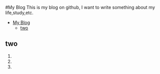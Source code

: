 #My Blog
This is my blog on github, I want to write something about my life,study,etc.

<!-- @import "[TOC]" {cmd="toc" depthFrom=1 depthTo=6 orderedList=false} -->

<!-- code_chunk_output -->

* [My Blog](#my-blog)
	* [two](#two)

<!-- /code_chunk_output -->
## two
1. 
2. 
3. 


